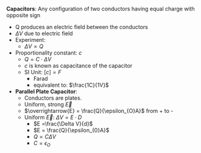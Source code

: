 **Capacitors**: Any configuration of two conductors having equal charge with opposite sign
- Q produces an electric field between the conductors
- $\Delta V$ due to electric field
- Experiment:
	- $\Delta V \propto Q$ 
- Proportionality constant: $c$
	- $Q = C \cdot \Delta V$
	- $c$ is known as capacitance of the capacitor
	- SI Unit: $[c] = F$
		- Farad
		- equivalent to: $\frac{1C}{1V}$
- **Parallel Plate Capacitor**:
	- Conductors are plates.
	- Uniform, strong $\overrightarrow{E}$ 
	- $\overrightarrow{E} = \frac{Q}{\epsilon_{O}A}$ from + to -
	- Uniform $\overrightarrow{E}$: $\Delta V = E \cdot D$
		- $E =\frac{\Delta V}{d}$ 
		- $E = \frac{Q}{\epsilon_{0}A}$
		- $Q = C\Delta V$
		- $C = \epsilon_O$